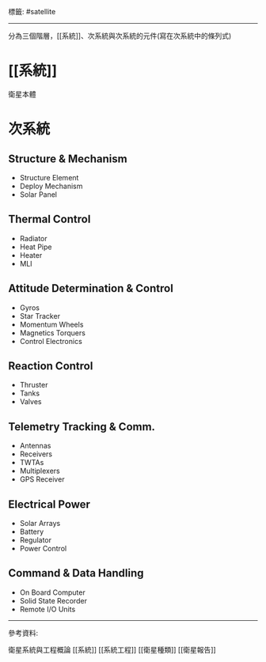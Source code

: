 標籤: #satellite 

---

分為三個階層，[[系統]]、次系統與次系統的元件(寫在次系統中的條列式)

# [[系統]]

衛星本體

# 次系統

## Structure & Mechanism

- Structure Element
- Deploy Mechanism
- Solar Panel



## Thermal Control

- Radiator
- Heat Pipe
- Heater
- MLI



## Attitude Determination & Control

- Gyros
- Star Tracker
- Momentum Wheels
- Magnetics Torquers
- Control Electronics

## Reaction Control

- Thruster
- Tanks
- Valves



## Telemetry Tracking & Comm.

- Antennas
- Receivers
- TWTAs
- Multiplexers
- GPS Receiver

## Electrical Power

- Solar Arrays
- Battery
- Regulator
- Power Control

## Command & Data Handling

- On Board Computer
- Solid State Recorder
- Remote I/O Units

---

參考資料:

衛星系統與工程概論
[[系統]]
[[系統工程]]
[[衛星種類]]
[[衛星報告]]